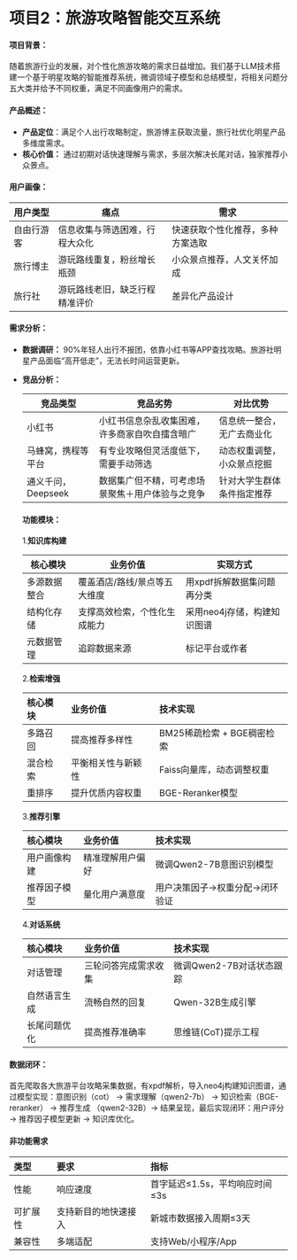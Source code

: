 # 项目2：旅游攻略智能交互系统

#### 项目背景：

随着旅游行业的发展，对个性化旅游攻略的需求日益增加。我们基于LLM技术搭建一个基于明星攻略的智能推荐系统，微调领域子模型和总结模型，将相关问题分五大类并给予不同权重，满足不同画像用户的需求。

#### 产品概述：

- **产品定位**：满足个人出行攻略制定，旅游博主获取流量，旅行社优化明星产品多维度需求。
- **核心价值：** 通过初期对话快速理解与需求，多层次解决长尾对话，独家推荐小众景点。

#### 用户画像：

| 用户类型   | 痛点                           | 需求                             |
| ---------- | ------------------------------ | -------------------------------- |
| 自由行游客 | 信息收集与筛选困难，行程大众化 | 快速获取个性化推荐，多种方案选取 |
| 旅行博主   | 游玩路线重复，粉丝增长瓶颈     | 小众景点推荐，人文关怀加成       |
| 旅行社     | 游玩路线老旧，缺乏行程精准评价 | 差异化产品设计                   |

#### 需求分析：

- **数据调研：** 90%年轻人出行不报团，依靠小红书等APP查找攻略。旅游社明星产品面临“高开低走”，无法长时间运营更新。

- **竞品分析：** 

  | 竞品类型           | 竞品劣势                                         | 对比优势                   |
  | ------------------ | ------------------------------------------------ | -------------------------- |
  | 小红书             | 小红书信息杂乱收集困难，许多商家自吹自擂含暗广   | 信息统一整合，无广去商业化 |
  | 马蜂窝，携程等平台 | 有专业攻略但灵活度低下，需要手动筛选             | 动态权重调整，小众景点挖掘 |
  | 通义千问，Deepseek | 数据集广但不精，可考虑场景聚焦＋用户体验与之竞争 | 针对大学生群体条件指定推荐 |

  #### 功能模块：

  1.**知识库构建**

  | 核心模块     | 业务价值                     | 实现方式                    |
  | ------------ | ---------------------------- | --------------------------- |
  | 多源数据整合 | 覆盖酒店/路线/景点等五大维度 | 用xpdf拆解数据集问题再分类  |
  | 结构化存储   | 支撑高效检索，个性化生成能力 | 采用neo4j存储，构建知识图谱 |
  | 元数据管理   | 追踪数据来源                 | 标记平台或作者              |

  2.**检索增强**

  | 核心模块 | 业务价值           | 技术实现                   |
  | :------- | :----------------- | :------------------------- |
  | 多路召回 | 提高推荐多样性     | BM25稀疏检索 + BGE稠密检索 |
  | 混合检索 | 平衡相关性与新颖性 | Faiss向量库，动态调整权重  |
  | 重排序   | 提升优质内容权重   | BGE-Reranker模型           |

  3.**推荐引擎**

  | 核心模块     | 业务价值         | 技术实现                       |
  | :----------- | :--------------- | :----------------------------- |
  | 用户画像构建 | 精准理解用户偏好 | 微调Qwen2-7B意图识别模型       |
  | 推荐因子模型 | 量化用户满意度   | 用户决策因子→权重分配→闭环验证 |

  4.**对话系统** 

  | 核心模块     | 业务价值             | 技术实现                 |
  | :----------- | :------------------- | :----------------------- |
  | 对话管理     | 三轮问答完成需求收集 | 微调Qwen2-7B对话状态跟踪 |
  | 自然语言生成 | 流畅自然的回复       | Qwen-32B生成引擎         |
  | 长尾问题优化 | 提高推荐准确率       | 思维链(CoT)提示工程      |

####      数据闭环：

首先爬取各大旅游平台攻略采集数据，有xpdf解析，导入neo4j构建知识图谱，通过模型实现：意图识别（cot） → 需求理解（qwen2-7b） → 知识检索（BGE-reranker） → 推荐生成 （qwen2-32B）→ 结果呈现，最后实现闭环：用户评分 → 推荐因子模型更新 → 知识库优化。

####     非功能需求

| 类型     | 要求                 | 指标                           |
| :------- | :------------------- | :----------------------------- |
| 性能     | 响应速度             | 首字延迟≤1.5s，平均响应时间≤3s |
| 可扩展性 | 支持新目的地快速接入 | 新城市数据接入周期≤3天         |
| 兼容性   | 多端适配             | 支持Web/小程序/App             |

####   